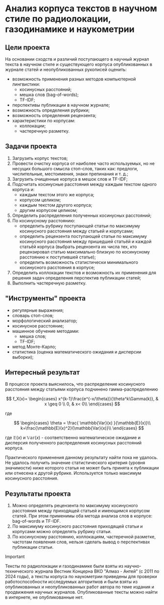 # Анализ корпуса текстов в научном стиле по радиолокации, газодинамике и наукометрии

## Цели проекта
На основании сходств и различий поступающего в научный журнал текста в научном стиле и существующего корпуса опубликованных в журнале статей и неопубликованных рукописей оценить:
- возможность применения разных методов компьютерной лингвистики:
	- косинусных расстояний;
	- мешка слов (bag-of-words);
	- TF-IDF;
- перспективы публикации в научном журнале;
- возможность определения рубрики;
- возможность определения рецензента;
- характеристики по корпусам:
	- коллокации;
	- частеречную разметку.

## Задачи проекта
1. Загрузить корпус текстов;
2. Провести очистку корпуса от наиболее часто используемых, но не несущих большого смысла стоп-слов, таких как: предлоги, числительные, местоимения, знаки препинания и т. д.;
3. Загрузить очищенные корпуса в мешок слов и TF-IDF;
4. Подсчитать косинусные расстояния между каждым текстом одного корпуса и:
	- каждым текстом этого же корпуса;
	- корпусом целиком;
	- каждым текстом другого корпуса;
	- другим корпусом целиком;
5. Определить распределения полученных косинусных расстояний;
6. По косинусному расстоянию:
	- определить рубрику поступающей статьи по максимуму косинусного расстояния между статьей и корпусами;
	- определить рецензента поступающей статьи по максимуму косинусного расстояния между пришедшей статьёй и каждой статьёй корпуса (выбрать рецензента их числа тех, кто рецензировал статью максимально близкую по косинусному расстоянию к поступившей статье);
	- определить возможность статистически минимального косинусного расстояния в корпусе;
7. Определить коллокации текстов и возможность их применения для решения задач определения перспектив публикации статей;
8. Выполнить частеречную разметку.

## "Инструменты" проекта
- регулярные выражения;
- словарь стоп-слов;
- морфологический анализатор;
- косинусное расстояние;
- машинное обучение методами:
	- мешка слов;
	- TF-IDF;
- метод Монте-Карло;
- статистика (оценка математического ожидания и дисперсии выборки);

## Интересный результат
В процессе проекта выяснилось, что распределение косинусного расстояния между статьями корпуса подчинено гамма-распределению

$$
f_X(x)=
\begin{cases}
x^{k-1}\frac{e^{-x/\theta}}{\theta^k\Gamma(k)}, & x \geq 0 \\
0, & x< 0\\
\end{cases}
$$

где 

$$
\begin{cases}
\theta = \frac{ \mathbb{Var}(x) }{\mathbb{E}(x)}\\
k=\frac{\mathbb{E}(x)^2}{\mathbb{Var}(x)}\\
\end{cases}
$$

где ${\mathbb{E}}(x)$ и $\mathbb{Var}(x)$ - соответственно математическое ожидание и дисперсия полученного распределения косинусных расстояний корпуса.

Практического применения данному результату найти пока не удалось. Не удалось получить значение статистического критерия (уровня значимости) ниже которого статья не может быть принята к публикации или отнесена к другой рубрике. Используется только максимум косинусного расстояния.


## Результаты проекта
1. Можно определять рецензента по максимуму косинусного расстояния между приходящей статьей и имеющимся корпусом статей. При этом применимы оба метода анализа слов в корпусе: bag-of-words и TF-IDF.
2. По максимуму косинусного расстояния приходящей статьи и корпусами можно определять рубрику статьи.
3. По косинусному расстоянию, коллокациям, частеречной разметке, частотам появления слов, нельзя сделать вывод о перспективах публикации статьи.


> [!IMPORTANT] 
> Тексты по радиолокации и газодинамике были взяты из научно-технического журнала Вестник Концерна ВКО "Алмаз - Антей" (с 2011 по 2024 годы), а тексты корпуса по наукометрии приведены для проверки работоспособности исследуемых алгоритмов и были взяты из опубликованных и неопубликованных работ автора по теме издания и продвижения научных журналов. Опубликованные тексты можно найти в интернете, не опубликованные нет.